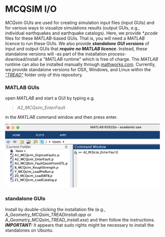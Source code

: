 # MCQSIM I/O
_MCQsim_ GUIs are used for creating simulation input files (input GUIs) and for various ways to visualize simulations results (output GUIs, e.g., individual earthquakes and earthquake catalogs). Here, we provide _*.pcode_ files for these _MATLAB_-based GUIs. That is, you will need a _MATLAB_ licence to run these GUIs. We also provide ***standalone GUI versions*** of input and output GUIs that ***require no _MATLAB_ licence***. Instead, these standalone versions will -as part of the installation process- download/install a "_MATLAB_ runtime" which is free of charge. The _MATLAB_ runtime can also be installed manually through [mathworks.com](https://www.mathworks.com/products/compiler/matlab-runtime.html). Currently, we provide standalone versions for OSX, Windows, and Linux within the [_"TREAD"_](https://github.com/OlafZielke-EQ/MCQsim/tree/main/TREAD) folder only of this repository.
  
  ### MATLAB GUIs 
  
  open _MATLAB_ and start a GUI by typing e.g.
  
> _A2_MCQsim_EnterFault_

in the _MATLAB_ command window and then press enter.

![screenshot o MATLAB guis and command window](https://github.com/OlafZielke-EQ/MCQsim/blob/main/pagematerial/MCQsimGUIs.png)


### standalone GUIs
  
Install by double-clicking the installation file (e.g., _A_Geometry_MCQsim_TREADinstall.app_ or _A_Geometry_MCQsim_TREAD_install.exe_) and then follow the instructions. **_IMPORTANT:_** It appears that sudo rights might be necessary to install the standalones on Ubuntu.
